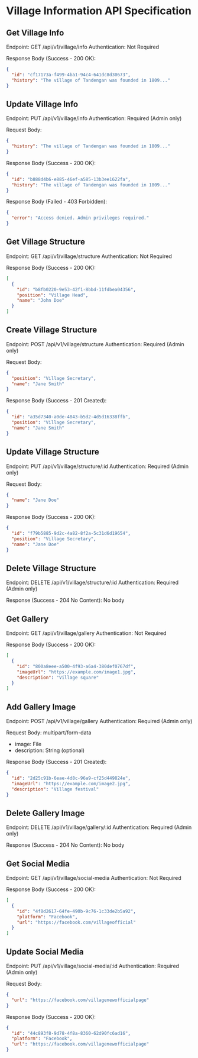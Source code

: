 # Village Information API Specification

## Get Village Info
Endpoint: GET /api/v1/village/info
Authentication: Not Required

Response Body (Success - 200 OK):
```json
{
  "id": "cf17173a-f499-4ba1-94c4-641dc8d30673",
  "history": "The village of Tandengan was founded in 1809..."
}
```

## Update Village Info
Endpoint: PUT /api/v1/village/info
Authentication: Required (Admin only)

Request Body:
```json
{
  "history": "The village of Tandengan was founded in 1809..."
}
```

Response Body (Success - 200 OK):
```json
{
  "id": "b888d4b6-e885-46ef-a585-13b3ee1622fa",
  "history": "The village of Tandengan was founded in 1809..."
}
```

Response Body (Failed - 403 Forbidden):
```json
{
  "error": "Access denied. Admin privileges required."
}
```

## Get Village Structure
Endpoint: GET /api/v1/village/structure
Authentication: Not Required

Response Body (Success - 200 OK):
```json
[
  {
    "id": "b8fb0220-9e53-42f1-8bbd-11fdbea04356",
    "position": "Village Head",
    "name": "John Doe"
  }
]
```

## Create Village Structure
Endpoint: POST /api/v1/village/structure
Authentication: Required (Admin only)

Request Body:
```json
{
  "position": "Village Secretary",
  "name": "Jane Smith"
}
```

Response Body (Success - 201 Created):
```json
{
  "id": "a35d7340-a0de-4843-b5d2-4d5d16338ffb",
  "position": "Village Secretary",
  "name": "Jane Smith"
}
```

## Update Village Structure
Endpoint: PUT /api/v1/village/structure/:id
Authentication: Required (Admin only)

Request Body:
```json
{
  "name": "Jane Doe"
}
```

Response Body (Success - 200 OK):
```json
{
  "id": "f79b5885-9d2c-4a82-8f2a-5c31d6d19654",
  "position": "Village Secretary",
  "name": "Jane Doe"
}
```

## Delete Village Structure
Endpoint: DELETE /api/v1/village/structure/:id
Authentication: Required (Admin only)

Response (Success - 204 No Content): No body

## Get Gallery
Endpoint: GET /api/v1/village/gallery
Authentication: Not Required

Response Body (Success - 200 OK):
```json
[
  {
    "id": "800a8eee-a500-4f93-a6a4-380def0767df",
    "imageUrl": "https://example.com/image1.jpg",
    "description": "Village square"
  }
]
```

## Add Gallery Image
Endpoint: POST /api/v1/village/gallery
Authentication: Required (Admin only)

Request Body: multipart/form-data
- image: File
- description: String (optional)

Response Body (Success - 201 Created):
```json
{
  "id": "2d25c91b-6eae-4d8c-96a9-cf25d449824e",
  "imageUrl": "https://example.com/image2.jpg",
  "description": "Village festival"
}
```

## Delete Gallery Image
Endpoint: DELETE /api/v1/village/gallery/:id
Authentication: Required (Admin only)

Response (Success - 204 No Content): No body

## Get Social Media
Endpoint: GET /api/v1/village/social-media
Authentication: Not Required

Response Body (Success - 200 OK):
```json
[
  {
    "id": "4f8d2617-64fe-490b-9c76-1c33de2b5a92",
    "platform": "Facebook",
    "url": "https://facebook.com/villageofficial"
  }
]
```

## Update Social Media
Endpoint: PUT /api/v1/village/social-media/:id
Authentication: Required (Admin only)

Request Body:
```json
{
  "url": "https://facebook.com/villagenewofficialpage"
}
```

Response Body (Success - 200 OK):
```json
{
  "id": "44c893f8-9d78-4f8a-8360-62d90fc6ad16",
  "platform": "Facebook",
  "url": "https://facebook.com/villagenewofficialpage"
}
```

